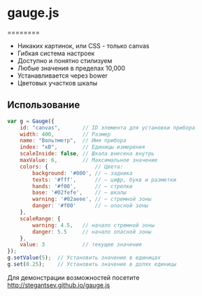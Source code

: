 # gauge.js
========

 * Никаких картинок, или CSS - только canvas
 * Гибкая система настроек
 * Доступно и понятно стилизуем 
 * Любые значения в пределах 10,000
 * Устанавливается через bower
 * Цветовых участков шкалы

## Использование

```javascript
var g = Gauge({
	id: "canvas",		// ID элемента для установки прибора
	width: 400,			// Размер
	name: "Вольтметр", 	// Имя прибора
	index: "кВ", 		// Единицы измерения
	scaleInside: false,	// Шкала внесена внутрь
	maxValue: 6,		// Максимальное значение	
	colors: {				// Цвета:
		background: '#000',	// — задника
		texts: '#fff',		// — цифр, букв и разметки
		hands: '#f00',		// — стрелки		
		base: '#02fefe',	// — шкалы
		warning: '#02aeee',	// — стремной зоны
		danger: '#f00'		// — опасной зоны
	},
	scaleRange: {			
		warning: 4.5,	// начало стремной зоны
		danger: 5.5		// начало опасной зоны
	},
	value: 3			// текущее значение
});
g.setValue(5);	// Установить значение в единицах
g.set(0.25); 	// Установить значение в долях единицы
```

Для демонстрации возможностей посетите http://stegantsev.github.io/gauge.js
